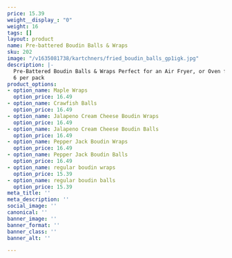 ```yaml
---
price: 15.39
weight__display_: "0"
weight: 16
tags: []
layout: product
name: Pre-battered Boudin Balls & Wraps
sku: 202
image: "/v1635081738/kartchners/fried_boudin_balls_gp1igk.jpg"
description: |-
  Pre-Battered Boudin Balls & Wraps Perfect for an Air Fryer, or Oven for a Quick Treat
  6 per pack
product_options:
- option_name: Maple Wraps
  option_price: 16.49
- option_name: Crawfish Balls
  option_price: 16.49
- option_name: Jalapeno Cream Cheese Boudin Wraps
  option_price: 16.49
- option_name: Jalapeno Cream Cheese Boudin Balls
  option_price: 16.49
- option_name: Pepper Jack Boudin Wraps
  option_price: 16.49
- option_name: Pepper Jack Boudin Balls
  option_price: 16.49
- option_name: regular boudin wraps
  option_price: 15.39
- option_name: regular boudin balls
  option_price: 15.39
meta_title: ''
meta_description: ''
social_image: ''
canonical: ''
banner_image: ''
banner_format: ''
banner_class: ''
banner_alt: ''

---
```


